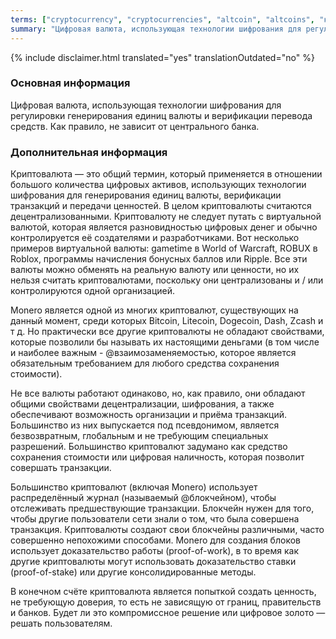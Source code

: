 ```yaml
---
terms: ["cryptocurrency", "cryptocurrencies", "altcoin", "altcoins", "криптовалюты"]
summary: "Цифровая валюта, использующая технологии шифрования для регулировки генерирования единиц валюты и верификации перевода средств. Как правило, не зависит от центрального банка"
---
```


{% include disclaimer.html translated="yes" translationOutdated="no" %}
### Основная информация

Цифровая валюта, использующая технологии шифрования для регулировки генерирования единиц валюты и верификации перевода средств. Как правило, не зависит от центрального банка.

### Дополнительная информация

Криптовалюта — это общий термин, который применяется в отношении большого количества цифровых активов, использующих технологии шифрования для генерирования единиц валюты, верификации транзакций и передачи ценностей. В целом криптовалюты считаются децентрализованными. Криптовалюту не следует путать с виртуальной валютой, которая является разновидностью цифровых денег и обычно контролируется её создателями и разработчиками. Вот несколько примеров виртуальной валюты: gametime в World of Warcraft, ROBUX в Roblox, программы начисления бонусных баллов или Ripple. Все эти валюты можно обменять на реальную валюту или ценности, но их нельзя считать криптовалютами, поскольку они централизованы и / или контролируются одной организацией.  

Monero является одной из многих криптовалют, существующих на данный момент, среди которых  Bitcoin, Litecoin, Dogecoin, Dash, Zcash и т д. Но практически все другие криптовалюты не обладают свойствами, которые позволили бы называть их настоящими деньгами (в том числе и наиболее важным - @взаимозаменяемостью, которое является обязательным требованием для любого средства сохранения стоимости).

Не все валюты работают одинаково, но, как правило, они обладают общими свойствами децентрализации, шифрования, а также обеспечивают возможность организации и приёма транзакций. Большинство из них выпускается под псевдонимом, является безвозвратным, глобальным и не требующим специальных разрешений. Большинство криптовалют задумано как средство сохранения стоимости или цифровая наличность, которая позволит совершать транзакции.

Большинство криптовалют (включая Monero) использует распределённый журнал (называемый @блoкчейном), чтобы отслеживать предшествующие транзакции. Блокчейн нужен для того, чтобы другие пользователи сети знали о том, что была совершена транзакция. Криптовалюты создают свои блокчейны различными, часто совершенно непохожими способами. Monero для создания блоков использует доказательство работы (proof-of-work), в то время как другие криптовалюты могут использовать доказательство ставки (proof-of-stake) или другие консолидированные методы.

В конечном счёте криптовалюта является попыткой создать ценность, не требующую доверия, то есть не зависящую от границ, правительств и банков. Будет ли это компромиссное решение или цифровое золото — решать пользователям.
